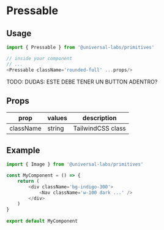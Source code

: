 # Pressable

## Usage

```typescript
import { Pressable } from '@universal-labs/primitives' 

// inside your component
// ...
<Pressable className='rounded-full' ...props/>
```

TODO: DUDAS: ESTE DEBE TENER UN BUTTON ADENTRO?
## Props

| prop      | values | description         |
| --------- | ------ | ------------------- |
| className | string | TailwindCSS class   |

## Example

```typescript
import { Image } from '@universal-labs/primitives'

const MyComponent = () => {
	return (
		<div className='bg-indigo-300'>
			<Nav className='w-100 dark ...' />
		</div>
	)
}
	  
export default MyComponent
```
